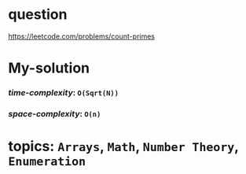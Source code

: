 # question
https://leetcode.com/problems/count-primes

# **My-solution**

### _time-complexity_: `O(Sqrt(N))`
### _space-complexity_: `O(n)`


# topics: `Arrays`, `Math`, `Number Theory`, `Enumeration`